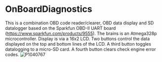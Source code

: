 # OnBoardDiagnostics

This is a combination OBD code reader/clearer, OBD data display and SD datalogger based on the Sparkfun OBD-II UART board (https://www.sparkfun.com/products/9555).  The brains is an Atmega328p microcontroller.  Display is via a 16x2 LCD.  Two buttons control the data displayed on the top and bottom lines of the LCD.  A third button toggles datalogging to a micro-SD card.  A fourth button clears check engine error codes.
![P1040767](https://user-images.githubusercontent.com/2449263/175836598-9f1b8d44-c4cd-4623-b0c1-8a97dceb40e7.JPG)
